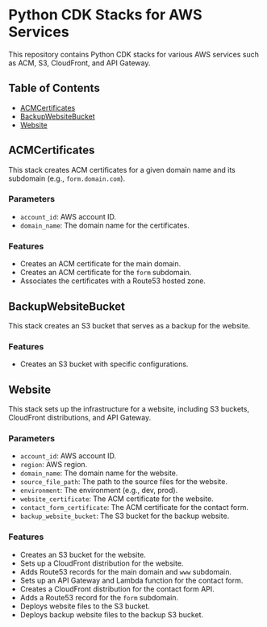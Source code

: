 # Python CDK Stacks for AWS Services

This repository contains Python CDK stacks for various AWS services such as ACM, S3, CloudFront, and API Gateway.

## Table of Contents

- [ACMCertificates](#acmcertificates)
- [BackupWebsiteBucket](#backupwebsitebucket)
- [Website](#website)

## ACMCertificates

This stack creates ACM certificates for a given domain name and its subdomain (e.g., `form.domain.com`).

### Parameters

- `account_id`: AWS account ID.
- `domain_name`: The domain name for the certificates.

### Features

- Creates an ACM certificate for the main domain.
- Creates an ACM certificate for the `form` subdomain.
- Associates the certificates with a Route53 hosted zone.

## BackupWebsiteBucket

This stack creates an S3 bucket that serves as a backup for the website.

### Features

- Creates an S3 bucket with specific configurations.

## Website

This stack sets up the infrastructure for a website, including S3 buckets, CloudFront distributions, and API Gateway.

### Parameters

- `account_id`: AWS account ID.
- `region`: AWS region.
- `domain_name`: The domain name for the website.
- `source_file_path`: The path to the source files for the website.
- `environment`: The environment (e.g., dev, prod).
- `website_certificate`: The ACM certificate for the website.
- `contact_form_certificate`: The ACM certificate for the contact form.
- `backup_website_bucket`: The S3 bucket for the backup website.

### Features

- Creates an S3 bucket for the website.
- Sets up a CloudFront distribution for the website.
- Adds Route53 records for the main domain and `www` subdomain.
- Sets up an API Gateway and Lambda function for the contact form.
- Creates a CloudFront distribution for the contact form API.
- Adds a Route53 record for the `form` subdomain.
- Deploys website files to the S3 bucket.
- Deploys backup website files to the backup S3 bucket.